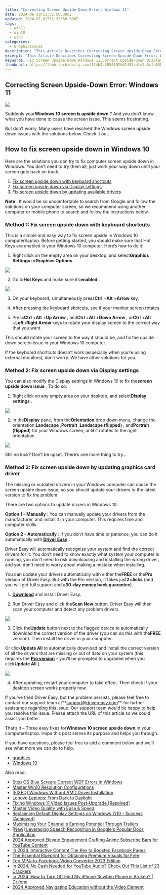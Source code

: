 ```yaml
---
title: "Correcting Screen Upside-Down Error: Windows 11"
date: 2024-06-30T11:32:56.380Z
updated: 2024-07-01T11:32:56.380Z
tags:
  - win11
  - win10
  - win7
categories:
  - GraphicIssues
description: "This Article Describes Correcting Screen Upside-Down Error: Windows 11"
excerpt: "This Article Describes Correcting Screen Upside-Down Error: Windows 11"
keywords: Fix Screen Upside Down Windows 11,Correct Upside-Down Display Error in Windows 11,Reverse Screen Orientation Windows 11,Resolve Inverted Screen Issue in Windows 11,Upside-Down Monitor Fix for Windows 11,Fixing Orientation Problem on Windows 11,Correct Upside-Down Display Error Windows 11 Guide
thumbnail: https://thmb.techidaily.com/134b4c3950f92b62491adfc9a2cfa838e49057f0eead8f917808b4db67b3f9f1.jpg
---
```


## Correcting Screen Upside-Down Error: Windows 11

![](https://images.drivereasy.com/wp-content/uploads/2018/06/img_5b16649a9fba1.jpg)

 Suddenly your**Windows 10 screen is upside down** ? And you don’t know what you have done to cause the screen issue. This seems frustrating.

 But don’t worry. Many users have resolved the Windows screen upside down issues with the solutions below. Check it out…

## How to fix screen upside down in Windows 10

 Here are the solutions you can try to fix computer screen upside down in Windows. You don’t need to try them all; just work your way down until your screen gets back on track.

1. [Fix screen upside down with keyboard shortcuts](#Fix1)
2. [Fix screen upside down via Display settings](#Fix2)
3. [Fix screen upside down by updating available drivers](#Fix3)

**Note** : It would be so uncomfortable to search from Google and follow the solutions on your computer screen, so we recommend using another computer or mobile phone to search and follow the instructions below.

###  Method 1: Fix screen upside down with keyboard shortcuts

 This is a simple and easy way to fix screen upside in Windows 10 computer/laptop. Before getting started, you should make sure that Hot Keys are enabled in your Windows 10 computer. Here’s how to do it:

 1) Right click on the empty area on your desktop, and select**Graphics Settings** or**Graphics Options** .

![](https://images.drivereasy.com/wp-content/uploads/2018/06/img_5b18e563d98db.jpg)

 2) Go to**Hot Keys** and make sure it’s**enabled** .

![](https://images.drivereasy.com/wp-content/uploads/2018/06/img_5b18e59b14930.jpg)

 3) On your keyboard, simultaneously press**Ctrl** +**Alt** +**Arrow** key.

 4) After pressing the keyboard shotcuts, see if your monitor screen rotates.

 5) Press**Ctrl** +**Alt** +**Up Arrow** , and**Ctrl** +**Alt** +**Down Arrow** , or**Ctrl** +**Alt** +**Left** /**Right Arrow** keys to rotate your display screen to the correct way that you want.

 This should rotate your screen to the way it should be, and fix the upside down screen issue in your Windows 10 computer.

 If the keyboard shortcuts doesn’t work (especially when you’re using external monitors), don’t worry. We have other solutions for you.

###  Method 2: Fix screen upside down via Display settings

 You can also modify the Display settings in Windows 10 to fix the**screen upside down issue** . To do so:

 1) Right click on any empty area on your desktop, and select**Display settings** .

![](https://images.drivereasy.com/wp-content/uploads/2018/06/img_5b1664f56b08b.jpg)

 2) In the**Display** pane, from the**Orientation** drop down menu, change the orientation:**Landscape** ,**Portrait** ,**Landscape (flipped)** , and**Portrait (flipped)** for your Windows screen, until it rotates to the right orientation.

![](https://images.drivereasy.com/wp-content/uploads/2018/06/img_5b16654b0c7e6.jpg)

 Still no luck? Don’t be upset. There’s one more thing to try…

###  Method 3: Fix screen upside down by updating graphics card driver

 The missing or outdated drivers in your Windows computer can cause the screen upside down issue, so you should update your drivers to the latest version to fix the problem.

There are two options to update drivers in Windows 10:

**Option 1 – Manually** : You can manually update your drivers from the manufacturer, and install it in your computer. This requires time and computer skills.

**Option 2 – Automatically** : If you don’t have time or patience, you can do it automatically with **[Driver Easy](https://tools.techidaily.com/drivereasy/download/)**  .

 Driver Easy will automatically recognize your system and find the correct drivers for it. You don’t need to know exactly what system your computer is running, you don’t need to risk downloading and installing the wrong driver, and you don’t need to worry about making a mistake when installing.

 You can update your drivers automatically with either the**FREE** or the**Pro** version of Driver Easy. But with the Pro version, it takes just**2 clicks** (and you will get full support and a**30-day money back guarantee**).

 1) **[Download](https://tools.techidaily.com/drivereasy/download/)**  and install Driver Easy.

 2) Run Driver Easy and click the**Scan Now** button. Driver Easy will then scan your computer and detect any problem drivers.

![](https://images.drivereasy.com/wp-content/uploads/2018/06/img_5b1665b20185d.jpg)

 3) Click the**Update** button next to the flagged device to automatically download the correct version of the driver (you can do this with the**FREE** version). Then install the driver in your computer.

 Or click**Update All** to automatically download and install the correct version of all the drivers that are missing or out of date on your system (this requires the **[Pro version](https://tools.techidaily.com/drivereasy/download/)**  – you’ll be prompted to upgraded when you click**Update All** ).

![](https://images.drivereasy.com/wp-content/uploads/2018/06/img_5b166616338a7.jpg)

 4) After updating, restart your computer to take effect. Then check if your desktop screen works properly now.

 If you’ve tried Driver Easy, but the problem persists, please feel free to contact our support team at**<support@drivereasy.com>** for further assistance regarding this issue. Our support team would be happy to help you resolve this issue. Please attach the URL of this article so we could assist you better.

  That’s it – Three easy fixes for**Windows 10 screen upside down** in your computer/laptop. Hope this post serves its purpose and helps you through.

 If you have questions, please feel free to add a comment below and we’ll see what more we can do to help.

* [graphics](https://tools.techidaily.com/drivereasy/download/)
* [Windows 10](https://tools.techidaily.com/drivereasy/download/)

<ins class="adsbygoogle"
     style="display:block"
     data-ad-format="autorelaxed"
     data-ad-client="ca-pub-7571918770474297"
     data-ad-slot="1223367746"></ins>



<ins class="adsbygoogle"
     style="display:block"
     data-ad-client="ca-pub-7571918770474297"
     data-ad-slot="8358498916"
     data-ad-format="auto"
     data-full-width-responsive="true"></ins>

<span class="atpl-alsoreadstyle">Also read:</span>
<div><ul>
<li><a href="https://graphic-issues.techidaily.com/stop-os-blue-screen-correct-wdf-errors-in-windows/"><u>Stop OS Blue Screen: Correct WDF Errors in Windows</u></a></li>
<li><a href="https://graphic-issues.techidaily.com/master-win10-resolution-configurations/"><u>Master Win10 Resolution Configurations</u></a></li>
<li><a href="https://graphic-issues.techidaily.com/fixed-windows-without-amd-driver-installation/"><u>[FIXED] Windows Without AMD Driver Installation</u></a></li>
<li><a href="https://graphic-issues.techidaily.com/lenovo-laptops-from-dark-to-daylight/"><u>Lenovo Laptops: From Dark to Daylight</u></a></li>
<li><a href="https://graphic-issues.techidaily.com/fixing-windows-11-video-issues-post-upgrade-resolved/"><u>Fixing Windows 11 Video Issues Post-Upgrade [Resolved]</u></a></li>
<li><a href="https://graphic-issues.techidaily.com/master-video-quality-with-ease-and-speed/"><u>Master Video Quality with Ease & Speed</u></a></li>
<li><a href="https://graphic-issues.techidaily.com/reclaiming-default-display-settings-on-windows-710-success-achieved/"><u>Reclaiming Default Display Settings on Windows 7/10 - Success [Achieved]</u></a></li>
<li><a href="https://youtube-data.techidaily.com/izing-your-channels-earning-potential-through-trailers/"><u>Maximizing Your Channel's Earning Potential Through Trailers</u></a></li>
<li><a href="https://extra-approaches.techidaily.com/new-leveraging-speech-recognition-in-googles-popular-docs-application/"><u>[New] Leveraging Speech Recognition in Google's Popular Docs Application</u></a></li>
<li><a href="https://youtube-clips.techidaily.com/2024-approved-elevate-engagement-crafting-anime-subscribe-bars-for-youtube-content/"><u>2024 Approved  Elevate Engagement  Crafting Anime Subscribe Bars for YouTube Content</u></a></li>
<li><a href="https://facebook-clips.techidaily.com/in-2024-interactive-content-the-key-to-boosted-facebook-pages/"><u>In 2024, Interactive Content  The Key to Boosted Facebook Pages</u></a></li>
<li><a href="https://extra-hints.techidaily.com/the-essential-blueprint-for-obtaining-premium-visuals-for-free/"><u>The Essential Blueprint for Obtaining Premium Visuals for Free</u></a></li>
<li><a href="https://facebook-clips.techidaily.com/top-mp4-to-facebook-video-converter-2023-edition/"><u>Top MP4-to-Facebook Video Converter 2023 Edition</u></a></li>
<li><a href="https://youtube-stream.techidaily.com/in-2024-no-cash-needed-for-youtube-audio-check-out-this-list-of-23-crackers/"><u>In 2024, No Cash Needed for YouTube Audio? Check Out This List of 23 Crackers</u></a></li>
<li><a href="https://iphone-unlock.techidaily.com/in-2024-how-to-turn-off-find-my-iphone-15-when-phone-is-broken-drfone-by-drfone-ios/"><u>In 2024, How to Turn Off Find My iPhone 15 when Phone is Broken? | Dr.fone</u></a></li>
<li><a href="https://extra-guidance.techidaily.com/2024-approved-navigating-education-without-the-video-element/"><u>2024 Approved  Navigating Education without the Video Element</u></a></li>
</ul></div>
